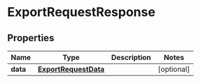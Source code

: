 
# ExportRequestResponse

## Properties
Name | Type | Description | Notes
------------ | ------------- | ------------- | -------------
**data** | [**ExportRequestData**](ExportRequestData.md) |  |  [optional]



